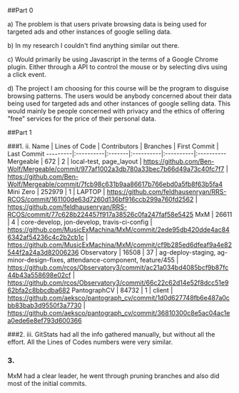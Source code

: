 ##Part 0

a) The problem is that users private browsing data is being used for targeted ads and other instances of google selling data.

b) In my research I couldn't find anything similar out there.

c) Would primarily be using Javascript in the terms of a Google Chrome plugin. Either through a API to control the mouse or by selecting divs using a click event.

d) The project I am choosing for this course will be the program to disguise browsing patterns. The users would be anybody concerned about their data being used for targeted ads and other instances of google selling data. This would mainly be people concerned with privacy and the ethics of offering "free" services for the price of their personal data.

##Part 1

###1. ii.
Name | Lines of Code | Contributors | Branches | First Commit | Last Commit
---------|:----------|:-------|:----------|:----------|:----------
Mergeable | 672 | 2 | local-test, page_layout | https://github.com/Ben-Wolf/Mergeable/commit/977af1002a3db780a33bec7b66d49a73c40fc7f7 |  https://github.com/Ben-Wolf/Mergeable/commit/7fcb98c631b9aa86617b766ebd0a5fb8f63b5fa4
Mini Zero | 252979 | 1 | LAPTOP | https://github.com/feldhausenryan/RRS-RCOS/commit/161100de63d7260d136bf916ccb299a760fd2562 | https://github.com/feldhausenryan/RRS-RCOS/commit/77c628b224457f917a38526c0fa247faf58e5425
MxM | 26611 | 4 | core-develop, jon-develop, travis-ci-config | https://github.com/MusicExMachina/MxM/commit/2ede95db420dde4ac846342af54236c4c2b2cb1c | https://github.com/MusicExMachina/MxM/commit/cf9b285ed6dfeaf9a4e82544f2a24a3d82006236
Observatory | 16508 | 37 | ag-deploy-staging, ag-minor-design-fixes, attendance-component, feature/455 | https://github.com/rcos/Observatory3/commit/ac21a034bd4085bcf9b87fc44b43a558698e02cf |  https://github.com/rcos/Observatory3/commit/66c22c62d14e52f8dcc51e962bfa2c8bbcdba682
PantographCV | 84732 | 1 | client | https://github.com/aeksco/pantograph_cv/commit/1d0d627748fb6e487a0cbb83bab3d9550f3a7730 | https://github.com/aeksco/pantograph_cv/commit/36810300c8e5ac04ac1ea0ede6e8ef793d600366

###2. iii.
GitStats had all the info gathered manually, but without all the effort. All the Lines of Codes numbers were very similar.

### 3.
MxM had a clear leader, he went through pruning branches and also did most of the initial commits.
